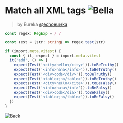 <!--info-header-start--><h1>Match all XML tags <img src="https://img.shields.io/badge/-Bella-DB7D74" alt="Bella"/> </h1><blockquote><p>by Eureka <a href="https://github.com/echoeureka" target="_blank">@echoeureka</a></p></blockquote><p></p><!--info-header-end-->
```ts
const regex: RegExp = / /

const Test = (str: string) => regex.test(str)

if (import.meta.vitest) {
  const { it, expect } = import.meta.vitest
  it('add', () => {
    expect(Test('<city>hello</city>')).toBeTruthy()
    expect(Test('<info>haha</info>')).toBeTruthy()
    expect(Test('<div>code</div>')).toBeTruthy()
    expect(Test('<table>jn</table>')).toBeTruthy()
    expect(Test('<city>hello</cite>')).toBeFalsy()
    expect(Test('<info>haha</inf>')).toBeFalsy()
    expect(Test('<div>code</dia>')).toBeFalsy()
    expect(Test('<table>jn</tbble>')).toBeFalsy()
  })
}
```
<!--info-footer-start--><a href="../../README.md" target="_blank"><img src="https://img.shields.io/badge/-Back-grey" alt="Back"/></a> <!--info-footer-end-->